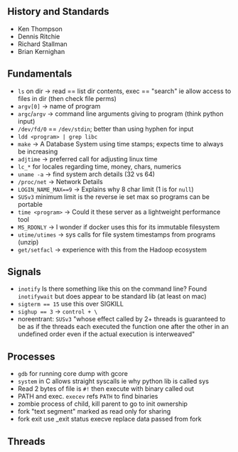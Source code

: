 ## History and Standards
>
- Ken Thompson
- Dennis Ritchie
- Richard Stallman
- Brian Kernighan

## Fundamentals
>
- `ls` on dir -> read == list  dir contents, exec == "search" ie allow access to files in dir (then check file perms)
- `argv[0]` -> name of program
- `argc`/`argv` -> command line arguments giving to program (think python input)
- `/dev/fd/0` == `/dev/stdin`; better than using hyphen for input
- `ldd <program> | grep libc`
- `make` -> A Database System using time stamps; expects time to always be increasing
- `adjtime` -> preferred call for adjusting linux time
- `lc_*` for locales regarding time, money, chars, numerics
- `uname -a` -> find system arch details (32 vs 64)
- `/proc/net` -> Network Details
- `LOGIN_NAME_MAX==9` -> Explains why 8 char limit (1 is for `null`)
- `SUSv3` minimum limit is the reverse ie set max so programs can be portable
- `time <program>` -> Could it these server as a lightweight performance tool
- `MS_RDONLY` -> I wonder if docker uses this for its immutable filesystem
- `utime/utimes` -> sys calls for file system timestamps from programs (unzip)
- `get/setfacl` -> experience with this from the Hadoop ecosystem

## Signals
>
- `inotify` Is there something like this on the command line? Found `inotifywait` but does appear to be standard lib (at least on mac)
- `sigterm == 15` use this over SIGKILL
- `sighup == 3` -> `control + \`
- noreentrant: `SUSv3` "whose effect called by 2+ threads is guaranteed to be as if the threads each executed the function one after the other in an undefined order even if the actual execution is interweaved"

## Processes
- `gdb` for running core dump with gcore
- `system` in C allows straight syscalls ie why python lib is called sys
- Read 2 bytes of file is `#!` then execute with binary called out
- PATH and exec. `execev` refs `PATH` to find binaries
- zombie process of child, kill parent to go to init ownership
- fork "text segment" marked as read only for sharing
- fork exit use \_exit status execve replace data passed from fork

## Threads
